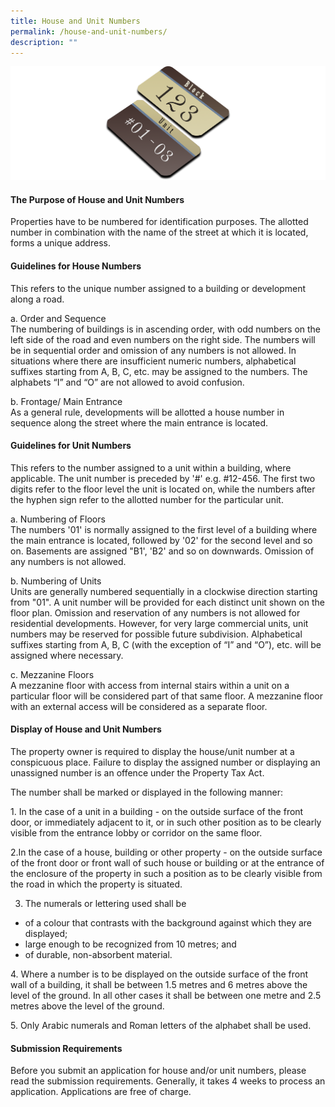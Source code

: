 ```yaml
---
title: House and Unit Numbers
permalink: /house-and-unit-numbers/
description: ""
---
```

![House & Unit Pic](/images/House%20Unit%20Pic%202.png)

<h4>The Purpose of House and Unit Numbers</h4>

Properties have to be numbered for identification purposes. The allotted number in combination with the name of the street at which it is located, forms a unique address.

<h4>Guidelines for House Numbers</h4>

<p>This refers to the unique number assigned to a building or development along a road.  
  
a. Order and Sequence  
The numbering of buildings is in ascending order, with odd numbers on the left side of the road and even numbers on the right side. The numbers will be in sequential order and omission of any numbers is not allowed. In situations where there are insufficient numeric numbers, alphabetical suffixes starting from A, B, C, etc. may be assigned to the numbers. The alphabets “I” and “O” are not allowed to avoid confusion.  
  
b. Frontage/ Main Entrance  
As a general rule, developments will be allotted a house number in sequence along the street where the main entrance is located.</p>

<h4>Guidelines for Unit Numbers</h4>

This refers to the number assigned to a unit within a building, where applicable. The unit number is preceded by '#' e.g. #12-456. The first two digits refer to the floor level the unit is located on, while the numbers after the hyphen sign refer to the allotted number for the particular unit.  
  
a. Numbering of Floors  
The numbers '01' is normally assigned to the first level of a building where the main entrance is located, followed by '02' for the second level and so on. Basements are assigned "B1', 'B2' and so on downwards. Omission of any numbers is not allowed.  
  
b. Numbering of Units  
Units are generally numbered sequentially in a clockwise direction starting from "01". A unit number will be provided for each distinct unit shown on the floor plan. Omission and reservation of any numbers is not allowed for residential developments. However, for very large commercial units, unit numbers may be reserved for possible future subdivision. Alphabetical suffixes starting from A, B, C (with the exception of “I” and “O”), etc. will be assigned where necessary.  
  
c. Mezzanine Floors  
A mezzanine floor with access from internal stairs within a unit on a particular floor will be considered part of that same floor. A mezzanine floor with an external access will be considered as a separate floor.

<h4>Display of House and Unit Numbers</h4>

The property owner is required to display the house/unit number at a conspicuous place. Failure to display the assigned number or displaying an unassigned number is an offence under the Property Tax Act.  
  
The number shall be marked or displayed in the following manner:  
 
<p>
1. In the case of a unit in a building - on the outside surface of the front door, or immediately adjacent to it, or in such other position as to be clearly visible from the entrance lobby or corridor on the same floor.
	
2.In the case of a house, building or other property - on the outside surface of the front door or front wall of such house or building or at the entrance of the enclosure of the property in such a position as to be clearly visible from the road in which the property is situated.

3. The numerals or lettering used shall be  
* of a colour that contrasts with the background against which they are displayed;
* large enough to be recognized from 10 metres; and  
* of durable, non-absorbent material.  

<p>
4. Where a number is to be displayed on the outside surface of the front wall of a building, it shall be between 1.5 metres and 6 metres above the level of the ground. In all other cases it shall be between one metre and 2.5 metres above the level of the ground.
<p>
5. Only Arabic numerals and Roman letters of the alphabet shall be used.

<h4>Submission Requirements</h4>

Before you submit an application for house and/or unit numbers, please read the submission requirements. Generally, it takes 4 weeks to process an application. Applications are free of charge.
